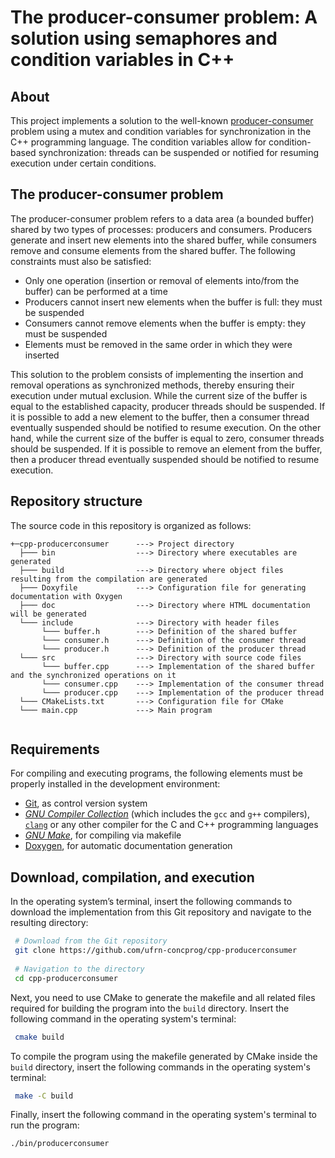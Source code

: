 # The producer-consumer problem: A solution using semaphores and condition variables in C++

## About 
This project implements a solution to the well-known [producer-consumer](https://en.wikipedia.org/wiki/Producer–consumer_problem) problem using a mutex and condition variables for synchronization in the C++ programming language. The condition variables allow for condition-based synchronization: threads can be suspended or notified for resuming execution under certain conditions.

## The producer-consumer problem
The producer-consumer problem refers to a data area (a bounded buffer) shared by two types of processes: producers and consumers. Producers generate and insert new elements into the shared buffer, while consumers remove and consume elements from the shared buffer. The following constraints must also be satisfied:

* Only one operation (insertion or removal of elements into/from the buffer) can be performed at a time
* Producers cannot insert new elements when the buffer is full: they must be suspended
* Consumers cannot remove elements when the buffer is empty: they must be suspended
* Elements must be removed in the same order in which they were inserted

This solution to the problem consists of implementing the insertion and removal operations as synchronized methods, thereby ensuring their execution under mutual exclusion. While the current size of the buffer is equal to the established capacity, producer threads should be suspended. If it is possible to add a new element to the buffer, then a consumer thread eventually suspended should be notified to resume execution. On the other hand, while the current size of the buffer is equal to zero, consumer threads should be suspended. If it is possible to remove an element from the buffer, then a producer thread eventually suspended should be notified to resume execution.

## Repository structure
The source code in this repository is organized as follows:

```
+─cpp-producerconsumer      ---> Project directory
  ├─── bin                  ---> Directory where executables are generated
  ├─── build                ---> Directory where object files resulting from the compilation are generated
  ├─── Doxyfile             ---> Configuration file for generating documentation with Oxygen
  ├─── doc                  ---> Directory where HTML documentation will be generated
  └─── include              ---> Directory with header files
       └─── buffer.h        ---> Definition of the shared buffer
       └─── consumer.h      ---> Definition of the consumer thread
       └─── producer.h      ---> Definition of the producer thread
  └─── src                  ---> Directory with source code files
       └─── buffer.cpp      ---> Implementation of the shared buffer and the synchronized operations on it
       └─── consumer.cpp    ---> Implementation of the consumer thread
       └─── producer.cpp    ---> Implementation of the producer thread
  └─── CMakeLists.txt       ---> Configuration file for CMake
  └─── main.cpp             ---> Main program
    
```

## Requirements

For compiling and executing programs, the following elements must be properly installed in the development environment:

- [Git](https://git-scm.com), as control version system
- [*GNU Compiler Collection*](https://gcc.gnu.org) (which includes the `gcc` and `g++` compilers), [`clang`](https://clang.llvm.org/) or any other compiler for the C and C++ programming languages
- [*GNU Make*](https://www.gnu.org/software/make/), for compiling via makefile
- [Doxygen](https://www.doxygen.nl), for automatic documentation generation

## Download, compilation, and execution

In the operating system’s terminal, insert the following commands to download the implementation from this Git repository and navigate to the resulting directory:

```bash
 # Download from the Git repository
 git clone https://github.com/ufrn-concprog/cpp-producerconsumer
 
 # Navigation to the directory
 cd cpp-producerconsumer
```

Next, you need to use CMake to generate the makefile and all related files required for building the program into the `build` directory. Insert the following command in the operating system's terminal:

```bash
 cmake build
```

To compile the program using the makefile generated by CMake inside the `build` directory, insert the following commands in the operating system's terminal:

```bash
 make -C build
```

Finally, insert the following command in the operating system's terminal to run the program:

```bash
./bin/producerconsumer

